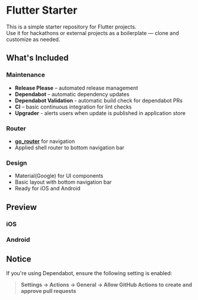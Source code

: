 # Flutter Starter

This is a simple starter repository for Flutter projects.  
Use it for hackathons or external projects as a boilerplate — clone and customize as needed.

## What's Included

### Maintenance

- **Release Please** – automated release management
- **Dependabot** – automatic dependency updates
- **Dependabot Validation** - automatic build check for dependabot PRs
- **CI** – basic continuous integration for lint checks
- **Upgrader** - alerts users when update is published in application store

### Router

- [**go_router**](https://pub.dev/packages/go_router) for navigation
- Applied shell router to bottom navigation bar

### Design

- Material(Google) for UI components
- Basic layout with bottom navigation bar
- Ready for iOS and Android

## Preview

<!-- markdownlint-disable MD033 -->

### iOS

### Android

## Notice

If you're using Dependabot, ensure the following setting is enabled:

> **Settings → Actions → General → Allow GitHub Actions to create and approve pull requests**
